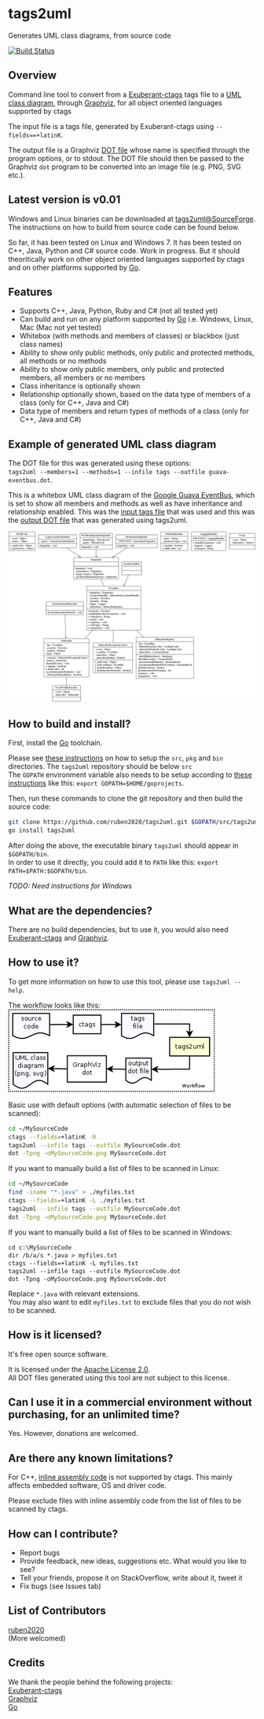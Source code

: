 tags2uml
========

Generates UML class diagrams, from source code

[![Build Status](https://travis-ci.org/ruben2020/tags2uml.svg)](https://travis-ci.org/ruben2020/tags2uml)    


## Overview
Command line tool to convert from a [Exuberant-ctags](http://ctags.sourceforge.net/) tags file to a [UML class diagram](http://en.wikipedia.org/wiki/Class_diagram), through [Graphviz](http://www.graphviz.org/), for all object oriented languages supported by ctags

The input file is a tags file, generated by Exuberant-ctags using `--fields==+latinK`.

The output file is a Graphviz [DOT file](http://www.graphviz.org/content/dot-language) whose name is specified through the program options, or to stdout. The DOT file should then be passed to the Graphviz `dot` program to be converted into an image file (e.g. PNG, SVG etc.).


## Latest version is v0.01

Windows and Linux binaries can be downloaded at [tags2uml@SourceForge](https://sourceforge.net/projects/tags2uml/files/). The instructions on how to build from source code can be found below.

So far, it has been tested on Linux and Windows 7. It has been tested on C++, Java, Python and C# source code. Work in progress. But it should theoritically work on other object oriented languages supported by ctags and on other platforms supported by [Go](http://golang.org/).


## Features

* Supports C++, Java, Python, Ruby and C# (not all tested yet)
* Can build and run on any platform supported by [Go](http://golang.org/) i.e. Windows, Linux, Mac (Mac not yet tested)
* Whitebox (with methods and members of classes) or blackbox (just class names)
* Ability to show only public methods, only public and protected methods, all methods or no methods
* Ability to show only public members, only public and protected members, all members or no members
* Class inheritance is optionally shown
* Relationship optionally shown, based on the data type of members of a class (only for C++, Java and C#)
* Data type of members and return types of methods of a class (only for C++, Java and C#)


## Example of generated UML class diagram

The DOT file for this was generated using these options:    
`tags2uml --members=1 --methods=1 --infile tags --outfile guava-eventbus.dot`.

This is a whitebox UML class diagram of the [Google Guava EventBus](https://code.google.com/p/guava-libraries/wiki/EventBusExplained), which is set to show all members and methods as well as have inheritance and relationship enabled. This was the [input tags file](doc/tags) that was used and this was the [output DOT file](doc/guava-eventbus.dot) that was generated using tags2uml.

![screenshot](doc/guava-eventbus.png)


## How to build and install?

First, install the [Go](http://golang.org/) toolchain.

Please see [these instructions](http://golang.org/doc/code.html#Workspaces) on how to setup the `src`, `pkg` and `bin` directories. The `tags2uml` repository should be below `src`    
The `GOPATH` environment variable also needs to be setup according to [these instructions](http://golang.org/doc/code.html#GOPATH) like this: `export GOPATH=$HOME/goprojects`.

Then, run these commands to clone the git repository and then build the source code:    
```bash
git clone https://github.com/ruben2020/tags2uml.git $GOPATH/src/tags2uml
go install tags2uml
```

After doing the above, the executable binary `tags2uml` should appear in `$GOPATH/bin`.    
In order to use it directly, you could add it to `PATH` like this: `export PATH=$PATH:$GOPATH/bin`.

*TODO: Need instructions for Windows*


## What are the dependencies?

There are no build dependencies, but to use it, you would also need [Exuberant-ctags](http://ctags.sourceforge.net/) and [Graphviz](http://www.graphviz.org/).


## How to use it?

To get more information on how to use this tool, please use `tags2uml --help`.

The workflow looks like this:     
![workflow](doc/workflow.png)

Basic use with default options (with automatic selection of files to be scanned):    
```bash
cd ~/MySourceCode
ctags --fields=+latinK -R
tags2uml --infile tags --outfile MySourceCode.dot
dot -Tpng -oMySourceCode.png MySourceCode.dot
```     

If you want to manually build a list of files to be scanned in Linux:    
```bash
cd ~/MySourceCode
find -iname "*.java" > ./myfiles.txt
ctags --fields=+latinK -L ./myfiles.txt
tags2uml --infile tags --outfile MySourceCode.dot
dot -Tpng -oMySourceCode.png MySourceCode.dot
```     

If you want to manually build a list of files to be scanned in Windows:    
```
cd c:\MySourceCode
dir /b/a/s *.java > myfiles.txt 
ctags --fields=+latinK -L myfiles.txt
tags2uml --infile tags --outfile MySourceCode.dot
dot -Tpng -oMySourceCode.png MySourceCode.dot
```      

Replace `*.java` with relevant extensions.    
You may also want to edit `myfiles.txt` to exclude files that you do not wish to be scanned.


## How is it licensed?

It's free open source software.

It is licensed under the [Apache License 2.0](http://www.apache.org/licenses/LICENSE-2.0.html).    
All DOT files generated using this tool are not subject to this license.


## Can I use it in a commercial environment without purchasing, for an unlimited time?

Yes. However, donations are welcomed.


## Are there any known limitations?

For C++, [inline assembly code](http://en.wikipedia.org/wiki/Inline_assembler) is not supported by ctags. This mainly affects embedded software, OS and driver code.

Please exclude files with inline assembly code from the list of files to be scanned by ctags.


## How can I contribute?

* Report bugs
* Provide feedback, new ideas, suggestions etc. What would you like to see?
* Tell your friends, propose it on StackOverflow, write about it, tweet it
* Fix bugs (see Issues tab)


## List of Contributors

[ruben2020](https://github.com/ruben2020)    
(More welcomed)


## Credits

We thank the people behind the following projects:    
[Exuberant-ctags](http://ctags.sourceforge.net/)   
[Graphviz](http://www.graphviz.org/)    
[Go](http://golang.org/)    

